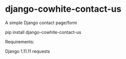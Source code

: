 # django-cowhite-contact-us
A simple Django contact page/form

pip install django-cowhite-contact-us

Requirements:

Django 1.11.11
requests